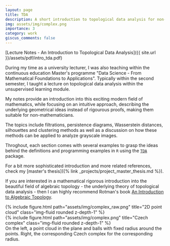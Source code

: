 ```yaml
---
layout: page
title: TDA
description: A short introduction to topological data analysis for non-mathematicians.
img: assets/img/complex.png
importance: 3
category: work
giscus_comments: false
---
```

[Lecture Notes - An Introduction to Topological Data Analysis]({{ site.url }}/assets/pdf/intro_tda.pdf)

During my time as a university lecturer, I was also teaching within the continuous education Master's programme "Data Science - From Mathematical Foundations
to Applications". Typically within the second semester, I taught a lecture on topological data analysis within the unsupervised learning module. 

My notes provide an introduction into this exciting modern field of mathematics, while focusing on an intuitive approach, describing the underlying geometrical ideas instead of rigourous proofs, making them suitable for non-mathematicians. 

The topics include filtrations, persistence diagrams, Wasserstein distances, silhouettes and clustering methods as well as a discussion on how these methods can be applied to analyze grayscale images.

Throghout, each section comes with several examples to grasp the ideas behind the definitions and programming examples in  ```R``` using the [```TDA```](https://cran.r-project.org/web/packages/TDA/index.html) package.

For a bit more sophisticated introduction and more related references, check my [master's thesis]({% link _projects/project_master_thesis.md %}). 

If you are interested in a mathematical rigorous introduction into the beautiful field of algebraic topology - the underlying theory of topological data analysis - then I can highly recommend Rotman's book [An Introduction to Algebraic Topology](https://link.springer.com/book/10.1007/978-1-4612-4576-6).

<div class="row">
    <div class="col-sm mt-3 mt-md-0">
        {% include figure.html path="assets/img/complex_raw.png" title="2D point cloud" class="img-fluid rounded z-depth-1" %}
    </div>
    <div class="col-sm mt-3 mt-md-0">
        {% include figure.html path="assets/img/complex.png" title="Czech complex" class="img-fluid rounded z-depth-1" %}
    </div>
</div>
<div class="caption">
    On the left, a point cloud in the plane and balls with fixed radius around the points. Right, the corresponding Czech complex for the corresponding radius.
</div>

